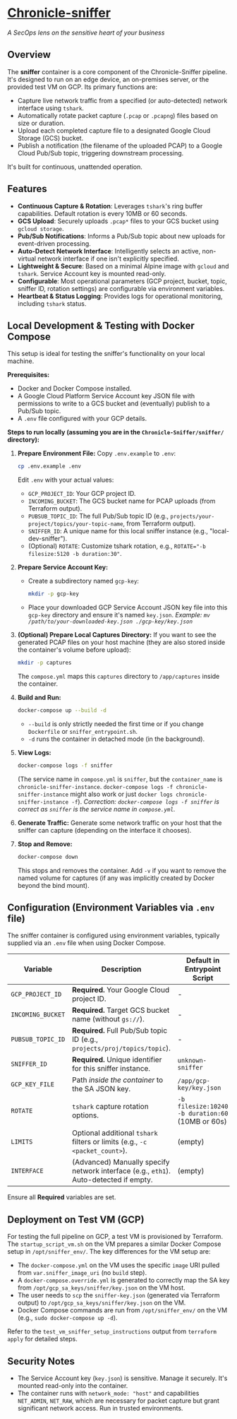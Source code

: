 # [Chronicle-sniffer](https://hub.docker.com/r/fillol/chronicle-sniffer)
*A SecOps lens on the sensitive heart of your business*

## Overview

The **sniffer** container is a core component of the Chronicle-Sniffer pipeline. It's designed to run on an edge device, an on-premises server, or the provided test VM on GCP. Its primary functions are:
*   Capture live network traffic from a specified (or auto-detected) network interface using `tshark`.
*   Automatically rotate packet capture (`.pcap` or `.pcapng`) files based on size or duration.
*   Upload each completed capture file to a designated Google Cloud Storage (GCS) bucket.
*   Publish a notification (the filename of the uploaded PCAP) to a Google Cloud Pub/Sub topic, triggering downstream processing.

It's built for continuous, unattended operation.

## Features

*   **Continuous Capture & Rotation**: Leverages `tshark`'s ring buffer capabilities. Default rotation is every 10MB or 60 seconds.
*   **GCS Upload**: Securely uploads `.pcap*` files to your GCS bucket using `gcloud storage`.
*   **Pub/Sub Notifications**: Informs a Pub/Sub topic about new uploads for event-driven processing.
*   **Auto-Detect Network Interface**: Intelligently selects an active, non-virtual network interface if one isn't explicitly specified.
*   **Lightweight & Secure**: Based on a minimal Alpine image with `gcloud` and `tshark`. Service Account key is mounted read-only.
*   **Configurable**: Most operational parameters (GCP project, bucket, topic, sniffer ID, rotation settings) are configurable via environment variables.
*   **Heartbeat & Status Logging**: Provides logs for operational monitoring, including `tshark` status.

## Local Development & Testing with Docker Compose

This setup is ideal for testing the sniffer's functionality on your local machine.

**Prerequisites:**
*   Docker and Docker Compose installed.
*   A Google Cloud Platform Service Account key JSON file with permissions to write to a GCS bucket and (eventually) publish to a Pub/Sub topic.
*   A `.env` file configured with your GCP details.

**Steps to run locally (assuming you are in the `Chronicle-Sniffer/sniffer/` directory):**

1.  **Prepare Environment File:**
    Copy `.env.example` to `.env`:
    ```bash
    cp .env.example .env
    ```
    Edit `.env` with your actual values:
    *   `GCP_PROJECT_ID`: Your GCP project ID.
    *   `INCOMING_BUCKET`: The GCS bucket name for PCAP uploads (from Terraform output).
    *   `PUBSUB_TOPIC_ID`: The full Pub/Sub topic ID (e.g., `projects/your-project/topics/your-topic-name`, from Terraform output).
    *   `SNIFFER_ID`: A unique name for this local sniffer instance (e.g., "local-dev-sniffer").
    *   (Optional) `ROTATE`: Customize tshark rotation, e.g., `ROTATE="-b filesize:5120 -b duration:30"`.

2.  **Prepare Service Account Key:**
    *   Create a subdirectory named `gcp-key`:
        ```bash
        mkdir -p gcp-key
        ```
    *   Place your downloaded GCP Service Account JSON key file into this `gcp-key` directory and ensure it's named `key.json`.
        *Example: `mv /path/to/your-downloaded-key.json ./gcp-key/key.json`*

3.  **(Optional) Prepare Local Captures Directory:**
    If you want to see the generated PCAP files on your host machine (they are also stored inside the container's volume before upload):
    ```bash
    mkdir -p captures
    ```
    The `compose.yml` maps this `captures` directory to `/app/captures` inside the container.

4.  **Build and Run:**
    ```bash
    docker-compose up --build -d
    ```
    *   `--build` is only strictly needed the first time or if you change `Dockerfile` or `sniffer_entrypoint.sh`.
    *   `-d` runs the container in detached mode (in the background).

5.  **View Logs:**
    ```bash
    docker-compose logs -f sniffer
    ```
    (The service name in `compose.yml` is `sniffer`, but the `container_name` is `chronicle-sniffer-instance`. `docker-compose logs -f chronicle-sniffer-instance` might also work or just `docker logs chronicle-sniffer-instance -f`).
    *Correction: `docker-compose logs -f sniffer` is correct as `sniffer` is the service name in `compose.yml`.*

6.  **Generate Traffic:**
    Generate some network traffic on your host that the sniffer can capture (depending on the interface it chooses).

7.  **Stop and Remove:**
    ```bash
    docker-compose down
    ```
    This stops and removes the container. Add `-v` if you want to remove the named volume for captures (if any was implicitly created by Docker beyond the bind mount).

## Configuration (Environment Variables via `.env` file)

The sniffer container is configured using environment variables, typically supplied via an `.env` file when using Docker Compose.

| Variable          | Description                                                                 | Default in Entrypoint Script |
|-------------------|-----------------------------------------------------------------------------|------------------------------|
| `GCP_PROJECT_ID`  | **Required.** Your Google Cloud project ID.                                   | -                            |
| `INCOMING_BUCKET` | **Required.** Target GCS bucket name (without `gs://`).                       | -                            |
| `PUBSUB_TOPIC_ID` | **Required.** Full Pub/Sub topic ID (e.g., `projects/proj/topics/topic`).   | -                            |
| `SNIFFER_ID`      | **Required.** Unique identifier for this sniffer instance.                  | `unknown-sniffer`            |
| `GCP_KEY_FILE`    | Path *inside the container* to the SA JSON key.                             | `/app/gcp-key/key.json`      |
| `ROTATE`          | `tshark` capture rotation options.                                          | `-b filesize:10240 -b duration:60` (10MB or 60s) |
| `LIMITS`          | Optional additional `tshark` filters or limits (e.g., `-c <packet_count>`). | (empty)                      |
| `INTERFACE`       | (Advanced) Manually specify network interface (e.g., `eth1`). Auto-detected if empty. | (empty)                   |

Ensure all **Required** variables are set.

## Deployment on Test VM (GCP)

For testing the full pipeline on GCP, a test VM is provisioned by Terraform. The `startup_script_vm.sh` on the VM prepares a similar Docker Compose setup in `/opt/sniffer_env/`.
The key differences for the VM setup are:
*   The `docker-compose.yml` on the VM uses the specific `image` URI pulled from `var.sniffer_image_uri` (no `build` step).
*   A `docker-compose.override.yml` is generated to correctly map the SA key from `/opt/gcp_sa_keys/sniffer/key.json` on the VM host.
*   The user needs to `scp` the `sniffer-key.json` (generated via Terraform output) to `/opt/gcp_sa_keys/sniffer/key.json` on the VM.
*   Docker Compose commands are run from `/opt/sniffer_env/` on the VM (e.g., `sudo docker-compose up -d`).

Refer to the `test_vm_sniffer_setup_instructions` output from `terraform apply` for detailed steps.

## Security Notes

*   The Service Account key (`key.json`) is sensitive. Manage it securely. It's mounted read-only into the container.
*   The container runs with `network_mode: "host"` and capabilities `NET_ADMIN`, `NET_RAW`, which are necessary for packet capture but grant significant network access. Run in trusted environments.